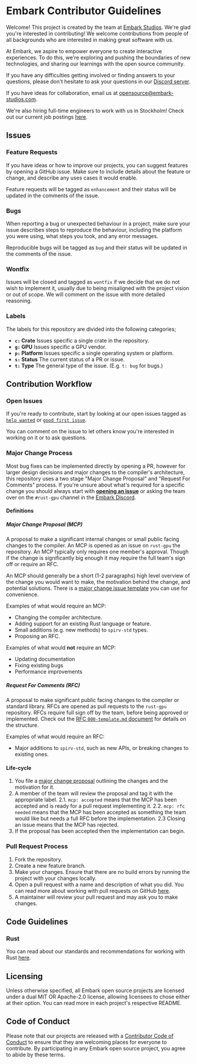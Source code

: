 # Embark Contributor Guidelines

Welcome! This project is created by the team at [Embark Studios](https://embark.games). We're glad you're interested in contributing! We welcome contributions from people of all backgrounds who are interested in making great software with us.

At Embark, we aspire to empower everyone to create interactive experiences. To do this, we're exploring and pushing the boundaries of new technologies, and sharing our learnings with the open source community.

If you have any difficulties getting involved or finding answers to your questions, please don't hesitate to ask your questions in our [Discord server](https://discord.com/invite/8TW9nfF).

If you have ideas for collaboration, email us at opensource@embark-studios.com.

We're also hiring full-time engineers to work with us in Stockholm! Check out our current job postings [here](https://www.embark-studios.com/jobs).

## Issues

### Feature Requests

If you have ideas or how to improve our projects, you can suggest features by opening a GitHub issue. Make sure to include details about the feature or change, and describe any uses cases it would enable.

Feature requests will be tagged as `enhancement` and their status will be updated in the comments of the issue.

### Bugs

When reporting a bug or unexpected behaviour in a project, make sure your issue describes steps to reproduce the behaviour, including the platform you were using, what steps you took, and any error messages.

Reproducible bugs will be tagged as `bug` and their status will be updated in the comments of the issue.

### Wontfix

Issues will be closed and tagged as `wontfix` if we decide that we do not wish to implement it, usually due to being misaligned with the project vision or out of scope. We will comment on the issue with more detailed reasoning.

### Labels
The labels for this repository are divided into the following categories;

- **`c:` Crate** Issues specific a single crate in the repository.
- **`g:` GPU** Issues specific a GPU vendor.
- **`p:` Platform** Issues specific a single operating system or platform.
- **`s:` Status** The current status of a PR or issue.
- **`t:` Type** The general type of the issue. (E.g. `t: bug` for bugs.)

## Contribution Workflow

### Open Issues

If you're ready to contribute, start by looking at our open issues tagged as [`help wanted`](../../issues?q=is%3Aopen+is%3Aissue+label%3A"help+wanted") or [`good first issue`](../../issues?q=is%3Aopen+is%3Aissue+label%3A"good+first+issue").

You can comment on the issue to let others know you're interested in working on it or to ask questions.

### Major Change Process
Most bug fixes can be implemented directly by opening a PR, however for larger design decisions and major changes to the compiler's architecture, this repository uses a two stage "Major Change Proposal" and "Request For Comments" process. If you're unsure about what's required for a specific change you should always start with [**opening an issue**][open-issue] or asking the team over on the `#rust-gpu` channel in the [Embark Discord][dis].

[dis]: https://discord.gg/8TW9nfF
[open-issue]: https://github.com/EmbarkStudios/rust-gpu/issues/new

#### Definitions

##### **Major Change Proposal (MCP)**
A proposal to make a significant internal changes or small public facing changes to the compiler. An MCP is opened as an issue on `rust-gpu` the repository. An MCP typically only requires one member's approval. Though if the change is significantly big enough it may require the full team's sign off or require an RFC.

  An MCP should generally be a short (1-2 paragraphs) high level overview of the change you would want to make, the motivation behind the change, and potential solutions. There is a [major change issue template][mcp-template] you can use for convenience.

[mcp-template]: https://github.com/rust-lang/rust/issues/new?labels=mcp%3A%20proposed&template=mcp.md

  Examples of what would require an MCP:

  - Changing the compiler architecture.
  - Adding support for an existing Rust language or feature.
  - Small additions (e.g. new methods) to `spirv-std` types.
  - Proposing an RFC.

  Examples of what would **not** require an MCP:

  - Updating documentation
  - Fixing existing bugs
  - Performance improvements

##### **Request For Comments (RFC)**
A proposal to make significant public facing changes to the compiler or standard library. RFCs are opened as pull requests to the `rust-gpu` repository. RFCs require full sign off by the team, before being approved or implemented. Check out the [RFC `000-template.md` document][rfc-template] for details on the structure.

[rfc-template]: https://github.com/EmbarkStudios/rust-gpu/blob/main/rfcs/000-template.md

Examples of what would require an RFC:

- Major additions to `spirv-std`, such as new APIs, or breaking changes to existing ones.

#### Life-cycle

1. You file a [major change proposal][mcp-template] outlining the changes and the motivation for it.
2. A member of the team will review the proposal and tag it with the appropriate label.
  2.1. `mcp: accepted` means that the MCP has been accepted and is ready for a pull request implementing it.
  2.2. `mcp: rfc needed` means that the MCP has been accepted as something the team would like but needs a full RFC before the implementation.
  2.3 Closing an issue means that the MCP has rejected.
3. If the proposal has been accepted then the implementation can begin.

### Pull Request Process

1. Fork the repository.
2. Create a new feature branch.
3. Make your changes. Ensure that there are no build errors by running the project with your changes locally.
4. Open a pull request with a name and description of what you did. You can read more about working with pull requests on GitHub [here](https://help.github.com/en/articles/creating-a-pull-request-from-a-fork).
5. A maintainer will review your pull request and may ask you to make changes.

## Code Guidelines

### Rust

You can read about our standards and recommendations for working with Rust [here](https://github.com/EmbarkStudios/rust-ecosystem/blob/master/guidelines.md).

## Licensing

Unless otherwise specified, all Embark open source projects are licensed under a dual MIT OR Apache-2.0 license, allowing licensees to chose either at their option. You can read more in each project's respective README.

## Code of Conduct

Please note that our projects are released with a [Contributor Code of Conduct](CODE_OF_CONDUCT.md) to ensure that they are welcoming places for everyone to contribute. By participating in any Embark open source project, you agree to abide by these terms.
